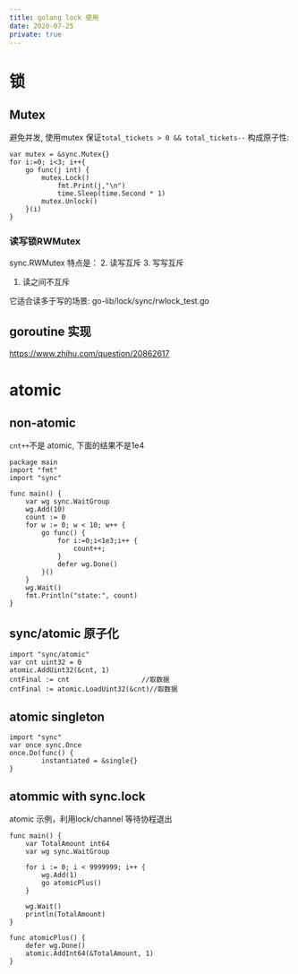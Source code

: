 ```yaml
---
title: golang lock 使用
date: 2020-07-25
private: true
---
```

# 锁
## Mutex
避免并发, 使用mutex 保证`total_tickets > 0 && total_tickets--` 构成原子性:

    var mutex = &sync.Mutex{}
    for i:=0; i<3; i++{
        go func(j int) {
            mutex.Lock()
                fmt.Print(j,"\n")
                time.Sleep(time.Second * 1)
            mutex.Unlock()
        }(i)
    }

### 读写锁RWMutex
sync.RWMutex 特点是：
2. 读写互斥
3. 写写互斥
1. 读之间不互斥

它适合读多于写的场景: go-lib/lock/sync/rwlock_test.go

## goroutine 实现
https://www.zhihu.com/question/20862617

# atomic
## non-atomic
`cnt++`不是 atomic, 下面的结果不是1e4

    package main
    import "fmt"
    import "sync"

    func main() {
        var wg sync.WaitGroup
        wg.Add(10)
        count := 0
        for w := 0; w < 10; w++ {
            go func() {
                for i:=0;i<1e3;i++ {
                    count++;
                }
                defer wg.Done()
            }()
        }
        wg.Wait()
        fmt.Println("state:", count)
    }

## sync/atomic 原子化

    import "sync/atomic"
    var cnt uint32 = 0
    atomic.AddUint32(&cnt, 1)
    cntFinal := cnt                  //取数据
    cntFinal := atomic.LoadUint32(&cnt)//取数据

## atomic singleton

    import "sync"
    var once sync.Once
    once.Do(func() {
            instantiated = &single{}
    }

## atommic with sync.lock
atomic 示例，利用lock/channel 等待协程退出

    func main() {
        var TotalAmount int64
        var wg sync.WaitGroup

        for i := 0; i < 9999999; i++ {
            wg.Add(1)
            go atomicPlus()
        }

        wg.Wait()
        println(TotalAmount)
    }

    func atomicPlus() {
        defer wg.Done()
        atomic.AddInt64(&TotalAmount, 1)
    }
